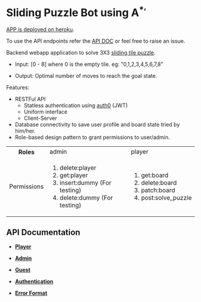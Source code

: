 # Sliding Puzzle Bot using A<sup>*<sup>, 
  [APP is deployed on heroku](https://sliding-puzzle-kartik33.herokuapp.com/guest).
  
To use the API endpoints refer the [API DOC](api_doc/api_doc.md) or feel free to raise an issue. 

Backend webapp application to solve 3X3 <a href="https://en.wikipedia.org/wiki/Sliding_puzzle">sliding tile puzzle</a>.

* Input: [0 - 8] where 0 is the empty tile. eg: "0,1,2,3,4,5,6,7,8"

* Output: Optimal number of moves to reach the goal state.

Features:

<ul>
  <li>RESTFul API
    <ul>
      <li>Statless authentication using <a href="https://auth0.com">auth0</a> (JWT)</li>
      <li>Uniform interface</li>
      <li>Client-Server</a>
    </ul>
  </li>
  <li>Database connectivity to save user profile and board state tried by him/her.</li>
  <li>Role-based design pattern to grant permissions to user/admin.</li>
</ul>

<table>
  <tr>
    <th>Roles</td>
    <td>admin</th>
    <td>player</td>
  </tr>
  <tr>
    <td>Permissions</td>
      <td>
        <ol>
          <li>delete:player</li> 
          <li>get:player</li>  
          <li>insert:dummy (For testing)</li> 
          <li>delete:dummy (For testing)</li>
        </ol>
    </td>
    <td>
      <ol>
        <li>get:board</li> 
        <li>delete:board</li> 
        <li>patch:board</li> 
        <li>post:solve_puzzle</li>
      </ol>
     </td>
  </tr>
  <tr>
  </tr>
</table>    

**API Documentation**
----

* **[Player](api_doc/player.md)**

* **[Admin](api_doc/admin.md)**

* **[Guest](api_doc/guest.md)**

* **[Authentication](api_doc/auth.md)**

* **[Error Format](api_doc/error.md)**
